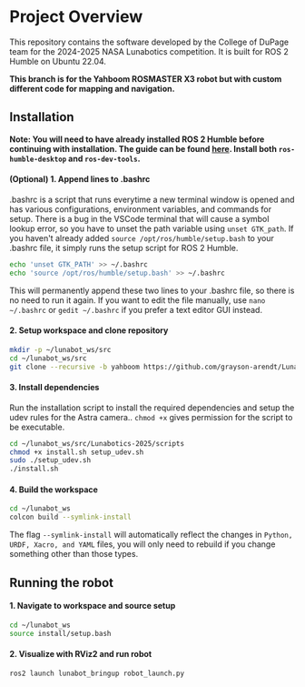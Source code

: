 # Project Overview

This repository contains the software developed by the College of DuPage team for the 2024-2025 NASA Lunabotics competition. It is built for ROS 2 Humble on Ubuntu 22.04. 

**This branch is for the Yahboom ROSMASTER X3 robot but with custom different code for mapping and navigation.**

## Installation

**Note: You will need to have already installed ROS 2 Humble before continuing with installation. The guide can be found [here](https://docs.ros.org/en/humble/Installation/Ubuntu-Install-Debs.html). Install both `ros-humble-desktop` and `ros-dev-tools`.**

#### (Optional) 1. Append lines to .bashrc

.bashrc is a script that runs everytime a new terminal window is opened and has various configurations, environment variables, and commands for setup. There is a bug in the VSCode terminal that will cause a symbol lookup error, so you have to unset the path variable using `unset GTK_path`. If you haven't already added `source /opt/ros/humble/setup.bash` to your .bashrc file, it simply runs the setup script for ROS 2 Humble.

```bash
echo 'unset GTK_PATH' >> ~/.bashrc
echo 'source /opt/ros/humble/setup.bash' >> ~/.bashrc
```

This will permanently append these two lines to your .bashrc file, so there is no need to run it again. If you want to edit the file manually, use `nano ~/.bashrc` or `gedit ~/.bashrc` if you prefer a text editor GUI instead.

#### 2. Setup workspace and clone repository

```bash
mkdir -p ~/lunabot_ws/src
cd ~/lunabot_ws/src
git clone --recursive -b yahboom https://github.com/grayson-arendt/Lunabotics-2025.git
```

#### 3. Install dependencies

Run the installation script to install the required dependencies and setup the udev rules for the Astra camera.. `chmod +x` gives permission for the script to be executable.

```bash
cd ~/lunabot_ws/src/Lunabotics-2025/scripts
chmod +x install.sh setup_udev.sh
sudo ./setup_udev.sh
./install.sh
```

#### 4. Build the workspace

```bash
cd ~/lunabot_ws
colcon build --symlink-install
```

The flag `--symlink-install` will automatically reflect the changes in `Python, URDF, Xacro, and YAML` files, you will only need to rebuild if you change something other than those types.

## Running the robot

#### 1. Navigate to workspace and source setup

```bash
cd ~/lunabot_ws
source install/setup.bash
```
#### 2. Visualize with RViz2 and run robot

```bash
ros2 launch lunabot_bringup robot_launch.py
```